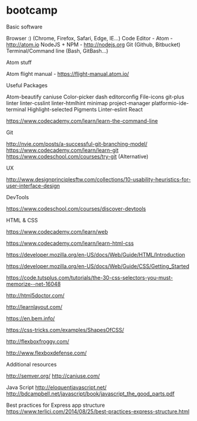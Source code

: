 # bootcamp
Basic software

Browser :) (Chrome, Firefox, Safari, Edge, IE...)
Code Editor - Atom - http://atom.io
NodeJS + NPM - http://nodejs.org
Git (Github, Bitbucket)
Terminal/Command line (Bash, GitBash...)

Atom stuff

Atom flight manual - https://flight-manual.atom.io/

Useful Packages

Atom-beautify
caniuse
Color-picker
dash
editorconfig
File-icons
git-plus
linter
linter-csslint
linter-htmlhint
minimap
project-manager
platformio-ide-terminal
Highlight-selected
Pigments
Linter-eslint
React

https://www.codecademy.com/learn/learn-the-command-line

Git

http://nvie.com/posts/a-successful-git-branching-model/
https://www.codecademy.com/learn/learn-git
https://www.codeschool.com/courses/try-git (Alternative)

UX

http://www.designprinciplesftw.com/collections/10-usability-heuristics-for-user-interface-design

DevTools

https://www.codeschool.com/courses/discover-devtools

HTML & CSS

https://www.codecademy.com/learn/web

https://www.codecademy.com/learn/learn-html-css

https://developer.mozilla.org/en-US/docs/Web/Guide/HTML/Introduction

https://developer.mozilla.org/en-US/docs/Web/Guide/CSS/Getting_Started

https://code.tutsplus.com/tutorials/the-30-css-selectors-you-must-memorize--net-16048

http://html5doctor.com/

http://learnlayout.com/

https://en.bem.info/

https://css-tricks.com/examples/ShapesOfCSS/

http://flexboxfroggy.com/

http://www.flexboxdefense.com/

Additional resources

http://semver.org/
http://caniuse.com/



Java Script
http://eloquentjavascript.net/
http://bdcampbell.net/javascript/book/javascript_the_good_parts.pdf

Best practices for Express app structure
https://www.terlici.com/2014/08/25/best-practices-express-structure.html
